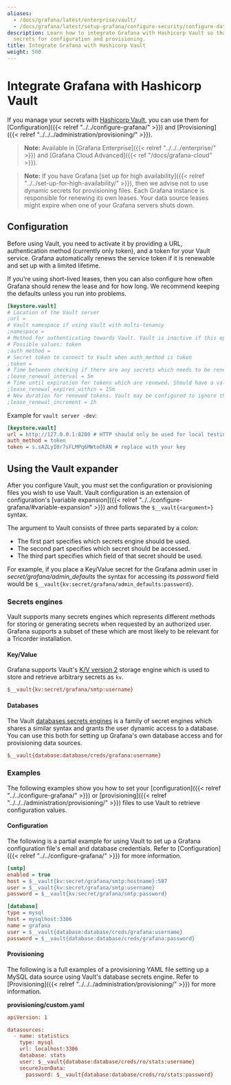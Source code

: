 ```yaml
---
aliases:
  - /docs/grafana/latest/enterprise/vault/
  - /docs/grafana/latest/setup-grafana/configure-security/configure-database-encryption/integrate-with-hashicorp-vault/
description: Learn how to integrate Grafana with Hashicorp Vault so that you can use
  secrets for configuration and provisioning.
title: Integrate Grafana with Hashicorp Vault
weight: 500
---
```


# Integrate Grafana with Hashicorp Vault

If you manage your secrets with [Hashicorp Vault](https://www.hashicorp.com/products/vault), you can use them for [Configuration]({{< relref "../../configure-grafana/" >}}) and [Provisioning]({{< relref "../../../administration/provisioning/" >}}).

> **Note:** Available in [Grafana Enterprise]({{< relref "../../../enterprise/" >}}) and [Grafana Cloud Advanced]({{< ref "/docs/grafana-cloud" >}}).

> **Note:** If you have Grafana [set up for high availability]({{< relref "../../set-up-for-high-availability/" >}}), then we advise not to use dynamic secrets for provisioning files.
> Each Grafana instance is responsible for renewing its own leases. Your data source leases might expire when one of your Grafana servers shuts down.

## Configuration

Before using Vault, you need to activate it by providing a URL, authentication method (currently only token),
and a token for your Vault service. Grafana automatically renews the service token if it is renewable and
set up with a limited lifetime.

If you're using short-lived leases, then you can also configure how often Grafana should renew the lease and for how long. We recommend keeping the defaults unless you run into problems.

```ini
[keystore.vault]
# Location of the Vault server
;url =
# Vault namespace if using Vault with multi-tenancy
;namespace =
# Method for authenticating towards Vault. Vault is inactive if this option is not set
# Possible values: token
;auth_method =
# Secret token to connect to Vault when auth_method is token
;token =
# Time between checking if there are any secrets which needs to be renewed.
;lease_renewal_interval = 5m
# Time until expiration for tokens which are renewed. Should have a value higher than lease_renewal_interval
;lease_renewal_expires_within = 15m
# New duration for renewed tokens. Vault may be configured to ignore this value and impose a stricter limit.
;lease_renewal_increment = 1h
```

Example for `vault server -dev`:

```ini
[keystore.vault]
url = http://127.0.0.1:8200 # HTTP should only be used for local testing
auth_method = token
token = s.sAZLyI0r7sFLMPq6MWtoOhAN # replace with your key
```

## Using the Vault expander

After you configure Vault, you must set the configuration or provisioning files you wish to
use Vault. Vault configuration is an extension of configuration's [variable expansion]({{< relref "../../configure-grafana/#variable-expansion" >}}) and follows the
`$__vault{<argument>}` syntax.

The argument to Vault consists of three parts separated by a colon:

- The first part specifies which secrets engine should be used.
- The second part specifies which secret should be accessed.
- The third part specifies which field of that secret should be used.

For example, if you place a Key/Value secret for the Grafana admin user in _secret/grafana/admin_defaults_
the syntax for accessing its _password_ field would be `$__vault{kv:secret/grafana/admin_defaults:password}`.

### Secrets engines

Vault supports many secrets engines which represents different methods for storing or generating secrets when requested by an
authorized user. Grafana supports a subset of these which are most likely to be relevant for a Tricorder installation.

#### Key/Value

Grafana supports Vault's [K/V version 2](https://www.vaultproject.io/docs/secrets/kv/kv-v2) storage engine which
is used to store and retrieve arbitrary secrets as `kv`.

```ini
$__vault{kv:secret/grafana/smtp:username}
```

#### Databases

The Vault [databases secrets engines](https://www.vaultproject.io/docs/secrets/databases) is a family of
secret engines which shares a similar syntax and grants the user dynamic access to a database.
You can use this both for setting up Grafana's own database access and for provisioning data sources.

```ini
$__vault{database:database/creds/grafana:username}
```

### Examples

The following examples show you how to set your [configuration]({{< relref "../../configure-grafana/" >}}) or [provisioning]({{< relref "../../../administration/provisioning/" >}}) files to use Vault to retrieve configuration values.

#### Configuration

The following is a partial example for using Vault to set up a Grafana configuration file's email and database credentials.
Refer to [Configuration]({{< relref "../../configure-grafana/" >}}) for more information.

```ini
[smtp]
enabled = true
host = $__vault{kv:secret/grafana/smtp:hostname}:587
user = $__vault{kv:secret/grafana/smtp:username}
password = $__vault{kv:secret/grafana/smtp:password}

[database]
type = mysql
host = mysqlhost:3306
name = grafana
user = $__vault{database:database/creds/grafana:username}
password = $__vault{database:database/creds/grafana:password}
```

#### Provisioning

The following is a full examples of a provisioning YAML file setting up a MySQL data source using Vault's
database secrets engine.
Refer to [Provisioning]({{< relref "../../../administration/provisioning/" >}}) for more information.

**provisioning/custom.yaml**

```ini
apiVersion: 1

datasources:
  - name: statistics
    type: mysql
    url: localhost:3306
    database: stats
    user: $__vault{database:database/creds/ro/stats:username}
    secureJsonData:
      password: $__vault{database:database/creds/ro/stats:password}
```
